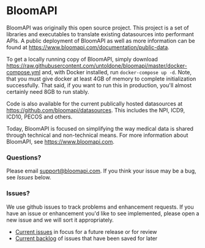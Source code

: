 BloomAPI
========

BloomAPI was originally this open source project. This project is a set of libraries and executables to translate existing datasources into performant APIs. A public deployment of BloomAPI as well as more information can be found at https://www.bloomapi.com/documentation/public-data.

To get a locally running copy of BloomAPI, simply download https://raw.githubusercontent.com/untoldone/bloomapi/master/docker-compose.yml and, with Docker installed, run `docker-compose up -d`. Note, that you must give docker at least 4GB of memory to complete initialization successfully. That said, if you want to run this in production, you'll almost certainly need 8GB to run stably.

Code is also available for the current publically hosted datasources at https://github.com/bloomapi/datasources. This includes the NPI, ICD9, ICD10, PECOS and others.

Today, BloomAPI is focused on simplifying the way medical data is shared through technical and non-technical means. For more information about BloomAPI, see https://www.bloomapi.com.

### Questions?

Please email [support@bloomapi.com](mailto:support@bloomapi.com). If you think your issue may be a bug, see *Issues* below.

### Issues?
We use github issues to track problems and enhancement requests. If you have an issue or enhancement you'd like to see implemented, please open a new issue and we will sort it appropriately.

- [Current issues](https://github.com/untoldone/bloomapi/issues?q=-milestone%3ABacklog+is%3Aissue+is%3Aopen+) in focus for a future release or for review 
- [Current backlog](https://github.com/untoldone/bloomapi/issues?q=milestone%3ABacklog+is%3Aissue+is%3Aopen+) of issues that have been saved for later